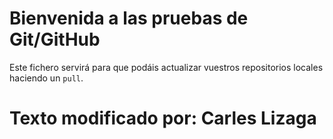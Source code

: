 # Bienvenida a las pruebas de Git/GitHub

Este fichero servirá para que podáis actualizar vuestros repositorios locales haciendo un `pull`.

# Texto modificado por: **Carles Lizaga**